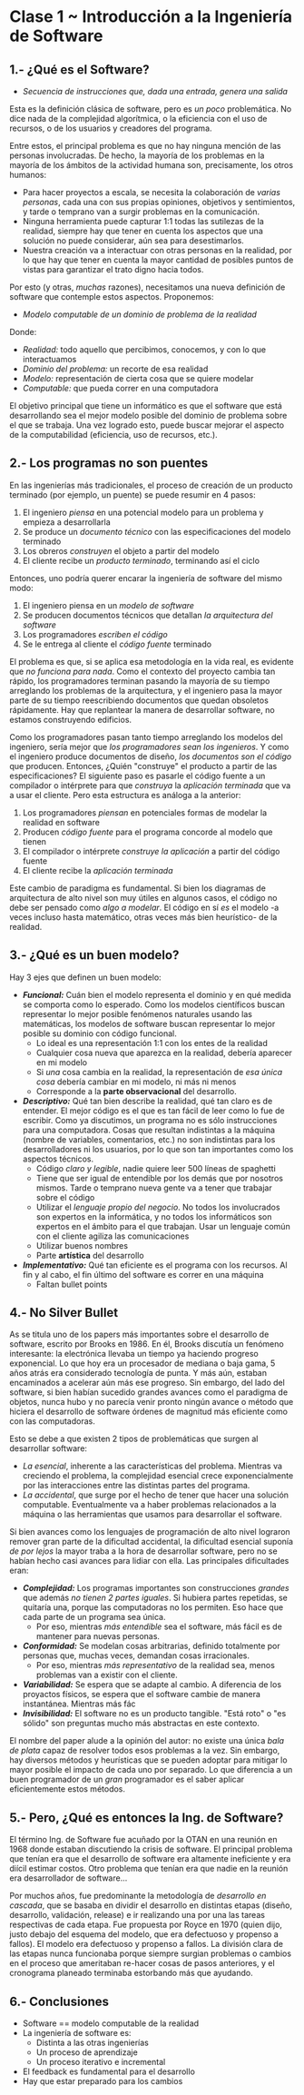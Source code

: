 # Clase 1 ~ Introducción a la Ingeniería de Software

## 1.- ¿Qué es el Software?

- _Secuencia de instrucciones que, dada una entrada, genera una salida_

Esta es la definición clásica de software, pero es _un poco_ problemática. No dice nada de la complejidad algorítmica, o la eficiencia con el uso de recursos, o de los usuarios y creadores del programa.

Entre estos, el principal problema es que no hay ninguna mención de las personas involucradas. De hecho, la mayoría de los problemas en la mayoría de los ámbitos de la actividad humana son, precisamente, los otros humanos:

- Para hacer proyectos a escala, se necesita la colaboración de _varias personas_, cada una con sus propias opiniones, objetivos y sentimientos, y tarde o temprano van a surgir problemas en la comunicación.
- Ninguna herramienta puede capturar 1:1 todas las sutilezas de la realidad, siempre hay que tener en cuenta los aspectos que una solución no puede considerar, aún sea para desestimarlos.
- Nuestra creación va a interactuar con otras personas en la realidad, por lo que hay que tener en cuenta la mayor cantidad de posibles puntos de vistas para garantizar el trato digno hacia todos.

Por esto (y otras, _muchas_ razones), necesitamos una nueva definición de software que contemple estos aspectos. Proponemos:

- _Modelo computable de un dominio de problema de la realidad_

Donde:

- _Realidad:_ todo aquello que percibimos, conocemos, y con lo que interactuamos
- _Dominio del problema:_ un recorte de esa realidad
- _Modelo:_ representación de cierta cosa que se quiere modelar
- _Computable:_ que pueda correr en una computadora

El objetivo principal que tiene un informático es que el software que está desarrollando sea el mejor modelo posible del dominio de problema sobre el que se trabaja. Una vez logrado esto, puede buscar mejorar el aspecto de la computabilidad (eficiencia, uso de recursos, etc.).

## 2.- Los programas no son puentes

En las ingenierías más tradicionales, el proceso de creación de un producto terminado (por ejemplo, un puente) se puede resumir en 4 pasos:

1. El ingeniero _piensa_ en una potencial modelo para un problema y empieza a desarrollarla
2. Se produce un _documento técnico_ con las especificaciones del modelo terminado
3. Los obreros _construyen_ el objeto a partir del modelo
4. El cliente recibe un _producto terminado_, terminando así el ciclo

Entonces, uno podría querer encarar la ingeniería de software del mismo modo:

1. El ingeniero piensa en un _modelo de software_
2. Se producen documentos técnicos que detallan _la arquitectura del software_
3. Los programadores _escriben el código_
4. Se le entrega al cliente el _código fuente_ terminado

El problema es que, si se aplica esa metodología en la vida real, es evidente que _no funciona para nada_. Como el contexto del proyecto cambia tan rápido, los programadores terminan pasando la mayoría de su tiempo arreglando los problemas de la arquitectura, y el ingeniero pasa la mayor parte de su tiempo reescribiendo documentos que quedan obsoletos rápidamente. Hay que replantear la manera de desarrollar software, no estamos construyendo edificios.

Como los programadores pasan tanto tiempo arreglando los modelos del ingeniero, sería mejor que _los programadores sean los ingenieros_. Y como el ingeniero produce documentos de diseño, _los documentos son el código_ que producen. Entonces, ¿Quién "construye" el producto a partir de las especificaciones? El siguiente paso es pasarle el código fuente a un compilador o intérprete para que _construya_ la _aplicación terminada_ que va a usar el cliente. Pero esta estructura es análoga a la anterior:

1. Los programadores _piensan_ en potenciales formas de modelar la realidad en software
2. Producen _código fuente_ para el programa concorde al modelo que tienen
3. El compilador o intérprete _construye la aplicación_ a partir del código fuente
4. El cliente recibe la _aplicación terminada_

Este cambio de paradigma es fundamental. Si bien los diagramas de arquitectura de alto nivel son muy útiles en algunos casos, el código no debe ser pensado como _algo a modelar_. El código en sí _es_ el modelo -a veces incluso hasta matemático, otras veces más bien heurístico- de la realidad.

## 3.- ¿Qué es un buen modelo?

Hay 3 ejes que definen un buen modelo:

- **_Funcional:_** Cuán bien el modelo representa el dominio y en qué medida se comporta como lo esperado. Como los modelos científicos buscan representar lo mejor posible fenómenos naturales usando las matemáticas, los modelos de software buscan representar lo mejor posible su dominio con código funcional.
     - Lo ideal es una representación 1:1 con los entes de la realidad
     - Cualquier cosa nueva que aparezca en la realidad, debería aparecer en mi modelo
     - Si _una_ cosa cambia en la realidad, la representación de _esa única cosa_ debería cambiar en mi modelo, ni más ni menos
     - Corresponde a la **parte observacional** del desarrollo.
- **_Descriptivo:_** Qué tan bien describe la realidad, qué tan claro es de entender. El mejor código es el que es tan fácil de leer como lo fue de escribir. Como ya discutimos, un programa no es sólo instrucciones para una computadora. Cosas que resultan indistintas a la máquina (nombre de variables, comentarios, etc.) no son indistintas para los desarrolladores ni los usuarios, por lo que son tan importantes como los aspectos técnicos.
     - Código _claro y legible_, nadie quiere leer 500 líneas de spaghetti
     - Tiene que ser igual de entendible por los demás que por nosotros mismos. Tarde o temprano nueva gente va a tener que trabajar sobre el código
     - Utilizar el _lenguaje propio del negocio_. No todos los involucrados son expertos en la informática, y no todos los informáticos son expertos en el ámbito para el que trabajan. Usar un lenguaje común con el cliente agiliza las comunicaciones
     - Utilizar buenos nombres
     - Parte **artística** del desarrollo
- **_Implementativo:_** Qué tan eficiente es el programa con los recursos. Al fin y al cabo, el fin último del software es correr en una máquina
     - Faltan bullet points

## 4.- No Silver Bullet

As se titula uno de los papers más importantes sobre el desarrollo de software, escrito por Brooks en 1986. En él, Brooks discutía un fenómeno interesante: la electrónica llevaba un tiempo ya haciendo progreso exponencial. Lo que hoy era un procesador de mediana o baja gama, 5 años atrás era considerado tecnología de punta. Y más aún, estaban encaminados a acelerar aún más ese progreso. Sin embargo, del lado del software, si bien habían sucedido grandes avances como el paradigma de objetos, nunca hubo y no parecía venir pronto ningún avance o método que hiciera el desarrollo de software órdenes de magnitud más eficiente como con las computadoras.

Esto se debe a que existen 2 tipos de problemáticas que surgen al desarrollar software:

- _La esencial_, inherente a las características del problema. Mientras va creciendo el problema, la complejidad esencial crece exponencialmente por las interacciones entre las distintas partes del programa.
- _La accidental_, que surge por el hecho de tener que hacer una solución computable. Eventualmente va a haber problemas relacionados a la máquina o las herramientas que usamos para desarrollar el software.

Si bien avances como los lenguajes de programación de alto nivel lograron remover gran parte de la dificultad accidental, la dificultad esencial suponía _de por lejos_ la mayor traba a la hora de desarrollar software, pero no se habían hecho casi avances para lidiar con ella. Las principales dificultades eran:

- **_Complejidad:_** Los programas importantes son construcciones _grandes_ que además _no tienen 2 partes iguales_. Si hubiera partes repetidas, se quitaría una, porque las computadoras no los permiten. Eso hace que cada parte de un programa sea única.
     - Por eso, mientras _más entendible_ sea el software, más fácil es de mantener para nuevas personas.
- **_Conformidad:_** Se modelan cosas arbitrarias, definido totalmente por personas que, muchas veces, demandan cosas irracionales.
     - Por eso, mientras _más representativo_ de la realidad sea, menos problemas van a existir con el cliente.
- **_Variabilidad:_** Se espera que se adapte al cambio. A diferencia de los proyactos físicos, se espera que el software cambie de manera instantánea. Mientras más fác
- **_Invisibilidad:_** El software no es un producto tangible. "Está roto" o "es sólido" son preguntas mucho más abstractas en este contexto.

El nombre del paper alude a la opinión del autor: no existe una única _bala de plata_ capaz de resolver todos esos problemas a la vez. Sin embargo, hay diversos métodos y heurísticas que se pueden adoptar para mitigar lo mayor posible el impacto de cada uno por separado. Lo que diferencia a un buen programador de un _gran_ programador es el saber aplicar eficientemente estos métodos.

## 5.- Pero, ¿Qué es entonces la Ing. de Software?

El término Ing. de Software fue acuñado por la OTAN en una reunión en 1968 donde estaban discutiendo la crisis de software. El principal problema que tenían era que el desarrollo de software era altamente ineficiente y era diícil estimar costos. Otro problema que tenían era que nadie en la reunión era desarrollador de software...

Por muchos años, fue predominante la metodología de _desarrollo en cascada_, que se basaba en dividir el desarrollo en distintas etapas (diseño, desarrollo, validación, release) e ir realizando una por una las tareas respectivas de cada etapa. Fue propuesta por Royce en 1970 (quien dijo, justo debajo del esquema del modelo, que era defectuoso y propenso a fallos). El modelo era defectuoso y propenso a fallos. La división clara de las etapas nunca funcionaba porque siempre surgian problemas o cambios en el proceso que ameritaban re-hacer cosas de pasos anteriores, y el cronograma planeado terminaba estorbando más que ayudando.

## 6.- Conclusiones

- Software == modelo computable de la realidad
- La ingeniería de software es:
     - Distinta a las otras ingenierías
     - Un proceso de aprendizaje
     - Un proceso iterativo e incremental
- El feedback es fundamental para el desarrollo
- Hay que estar preparado para los cambios
